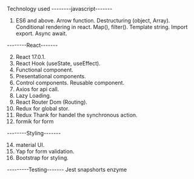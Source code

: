 Technology used
--------javascript-------
1. ES6 and above.
    Arrow function.
    Destructuring (object, Array).
    Conditional rendering in react.
    Map(), filter().
    Template string.
    Import export.
    Async await.

--------React-------

2.  React 17.0.1.
3.  React Hook (useState, useEffect).
4.  Functional component.
5.  Presentational components.
7.  Control components.
       Reusable component.
8.  Axios for api call.
9.  Lazy Loading.
10. React Router Dom (Routing).
11. Redux for global stor.
12. Redux Thank for handel the synchronous action.
13. formik for form

--------Styling-------

14. material UI.
15. Yap for form validation.
16. Bootstrap for styling.

---------Testing-------
Jest
snapshorts
enzyme